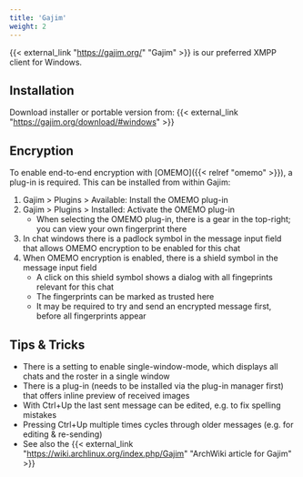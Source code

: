 ```yaml
---
title: 'Gajim'
weight: 2
---
```


{{< external_link "https://gajim.org/" "Gajim" >}} is our preferred XMPP client for Windows.

## Installation

Download installer or portable version from: {{< external_link "https://gajim.org/download/#windows" >}}

## Encryption

To enable end-to-end encryption with [OMEMO]({{< relref "omemo" >}}), a plug-in is required. This can be installed from within Gajim:

1. Gajim > Plugins > Available: Install the OMEMO plug-in
2. Gajim > Plugins > Installed: Activate the OMEMO plug-in 
	- When selecting the OMEMO plug-in, there is a gear in the top-right; you can view your own fingerprint there
3. In chat windows there is a padlock symbol in the message input field that allows OMEMO encryption to be enabled for this chat
4. When OMEMO encryption is enabled, there is a shield symbol  in the message input field
	- A click on this shield symbol shows a dialog with all fingeprints relevant for this chat
	- The fingerprints can be marked as trusted here
	- It may be required to try and send an encrypted message first, before all fingerprints appear

## Tips & Tricks

* There is a setting to enable single-window-mode, which displays all chats and the roster in a single window
* There is a plug-in (needs to be installed via the plug-in manager first) that offers inline preview of received images
* With Ctrl+Up the last sent message can be edited, e.g. to fix spelling mistakes
* Pressing Ctrl+Up multiple times cycles through older messages (e.g. for editing & re-sending)
* See also the {{< external_link "https://wiki.archlinux.org/index.php/Gajim" "ArchWiki article for Gajim" >}}
